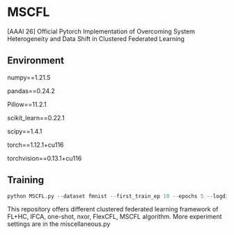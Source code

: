 # MSCFL

[AAAI 26] Official Pytorch Implementation of Overcoming System Heterogeneity and Data Shift in Clustered Federated Learning

## Environment

numpy==1.21.5

pandas==0.24.2

Pillow==11.2.1

scikit_learn==0.22.1

scipy==1.4.1

torch==1.12.1+cu116

torchvision==0.13.1+cu116

## Training

```python
python MSCFL.py --dataset fmnist --first_train_ep 10 --epochs 5 --logdir "./logs/" --total_rounds 20
```

This repository offers different clustered federated learning framework of FL+HC, IFCA, one-shot, nxor, FlexCFL, MSCFL algorithm.  More experiment settings are in the miscellaneous.py 
